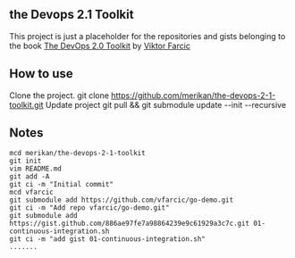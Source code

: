 ## the Devops 2.1 Toolkit

This project is just a placeholder for the repositories and gists belonging to the book [The DevOps 2.0 Toolkit](https://leanpub.com/the-devops-2-toolkit) by [Viktor Farcic](https://twitter.com/vfarcic)

## How to use
Clone the project.
    git clone https://github.com/merikan/the-devops-2-1-toolkit.git
Update project
    git pull && git submodule update --init --recursive 


## Notes
    mcd merikan/the-devops-2-1-toolkit
    git init
    vim README.md
    git add -A
    git ci -m "Initial commit"
    mcd vfarcic
    git submodule add https://github.com/vfarcic/go-demo.git
    git ci -m "Add repo vfarcic/go-demo.git"
    git submodule add https://gist.github.com/886ae97fe7a98864239e9c61929a3c7c.git 01-continuous-integration.sh
    git ci -m "add gist 01-continuous-integration.sh"
    ....... 

